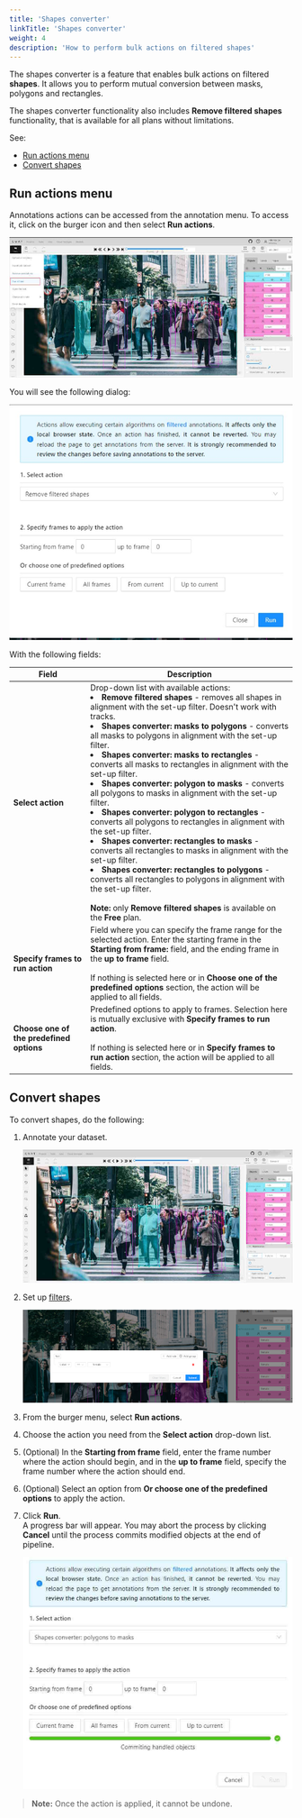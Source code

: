```yaml
---
title: 'Shapes converter'
linkTitle: 'Shapes converter'
weight: 4
description: 'How to perform bulk actions on filtered shapes'
---
```


The shapes converter is a feature that enables bulk actions on filtered **shapes**. It allows you to perform mutual conversion between masks, polygons and rectangles.

The shapes converter functionality also includes **Remove filtered shapes** functionality, that is
available for all plans without limitations.

See:

- [Run actions menu](#run-actions-menu)
- [Convert shapes](#convert-shapes)

## Run actions menu

Annotations actions can be accessed from the annotation menu. To access it, click on the burger icon
and then select **Run actions**.

![](/images/run-actions-menu.jpg)

You will see the following dialog:

![](/images/shapes-converter-dialog.jpg)

With the following fields:

<!--lint disable maximum-line-length-->

| Field                                    | Description                                                                                                                                                                                                                                                                                                                                                                                                                                                                                                                                                                                                                                                                                                                                                                                                                                                                                                                                                                                                      |
| ---------------------------------------- | ---------------------------------------------------------------------------------------------------------------------------------------------------------------------------------------------------------------------------------------------------------------------------------------------------------------------------------------------------------------------------------------------------------------------------------------------------------------------------------------------------------------------------------------------------------------------------------------------------------------------------------------------------------------------------------------------------------------------------------------------------------------------------------------------------------------------------------------------------------------------------------------------------------------------------------------------------------------------------------------------------------------- |
| **Select action**                        | Drop-down list with available actions: <br><li>**Remove filtered shapes** - removes all shapes in alignment with the set-up filter. Doesn't work with tracks.</li><li>**Shapes converter: masks to polygons** - converts all masks to polygons in alignment with the set-up filter.</li><li>**Shapes converter: masks to rectangles** - converts all masks to rectangles in alignment with the set-up filter.</li><li>**Shapes converter: polygon to masks** - converts all polygons to masks in alignment with the set-up filter.</li><li>**Shapes converter: polygon to rectangles** - converts all polygons to rectangles in alignment with the set-up filter.</li><li>**Shapes converter: rectangles to masks** - converts all rectangles to masks in alignment with the set-up filter.</li><li>**Shapes converter: rectangles to polygons** - converts all rectangles to polygons in alignment with the set-up filter.</li><br>**Note:** only **Remove filtered shapes** is available on the **Free** plan. |
| **Specify frames to run action**         | Field where you can specify the frame range for the selected action. Enter the starting frame in the **Starting from frame:** field, and the ending frame in the **up to frame** field. <br><br>If nothing is selected here or in **Choose one of the predefined options** section, the action will be applied to all fields.                                                                                                                                                                                                                                                                                                                                                                                                                                                                                                                                                                                                                                                                                    |
| **Choose one of the predefined options** | Predefined options to apply to frames. Selection here is mutually exclusive with **Specify frames to run action**. <br><br>If nothing is selected here or in **Specify frames to run action** section, the action will be applied to all fields.                                                                                                                                                                                                                                                                                                                                                                                                                                                                                                                                                                                                                                                                                                                                                                 |

<!--lint enable maximum-line-length-->

## Convert shapes

To convert shapes, do the following:

1. Annotate your dataset.

   ![](/images/shapes-converter-annotated-dataset.jpg)

2. Set up [filters](/docs/manual/advanced/filter/).

   ![](/images/shapes-converter-setup-filter.png)

3. From the burger menu, select **Run actions**.
4. Choose the action you need from the **Select action** drop-down list.
5. (Optional) In the **Starting from frame** field, enter the frame number where the action should begin,
   and in the **up to frame** field, specify the frame number where the action should end.
6. (Optional) Select an option from **Or choose one of the predefined options** to apply the action.
7. Click **Run**. <br> A progress bar will appear. You may abort the process by clicking **Cancel** until the process commits modified objects at the end of pipeline.

   ![](/images/shapes-coverter-action-run.jpg)

> **Note:** Once the action is applied, it cannot be undone.
